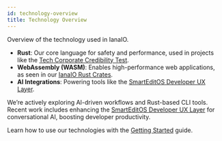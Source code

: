 ```yaml
---
id: technology-overview
title: Technology Overview
---
```


Overview of the technology used in IanaIO.

- **Rust**: Our core language for safety and performance, used in projects like the [Tech Corporate Credibility Test](/projects/tech-corporate-credibility-test).
- **WebAssembly (WASM)**: Enables high-performance web applications, as seen in our [IanaIO Rust Crates](/crates/ianaiorust).
- **AI Integrations**: Powering tools like the [SmartEditOS Developer UX Layer](/projects/smarteditos-developer-ux-layer).

We’re actively exploring AI-driven workflows and Rust-based CLI tools. Recent work includes enhancing the [SmartEditOS Developer UX Layer](/projects/smarteditos-developer-ux-layer) for conversational AI, boosting developer productivity.

Learn how to use our technologies with the [Getting Started](/getting-started) guide.
